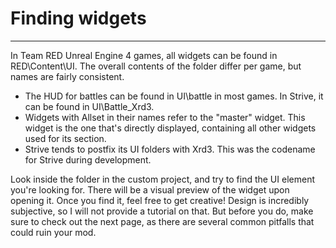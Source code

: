 # Finding widgets

<hr>

In Team RED Unreal Engine 4 games, all widgets can be found in RED\Content\UI. The overall contents of the folder differ per game, but names are fairly consistent. 

- The HUD for battles can be found in UI\battle in most games. In Strive, it can be found in UI\Battle_Xrd3.
- Widgets with Allset in their names refer to the "master" widget. This widget is the one that's directly displayed, containing all other widgets used for its section.
- Strive tends to postfix its UI folders with Xrd3. This was the codename for Strive during development.

Look inside the folder in the custom project, and try to find the UI element you're looking for. There will be a visual preview of the widget upon opening it. Once you find it, feel free to get creative! Design is incredibly subjective, so I will not provide a tutorial on that. But before you do, make sure to check out the next page, as there are several common pitfalls that could ruin your mod.
